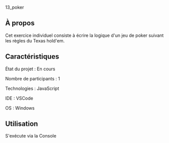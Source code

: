 13_poker

## À propos 
Cet exercice individuel consiste à écrire la logique d'un jeu de poker suivant les règles du Texas hold'em.

## Caractéristiques

État du projet : En cours

Nombre de participants : 1

Technologies : JavaScript

IDE : VSCode

OS : Windows 

## Utilisation 

S'exécute via la Console
